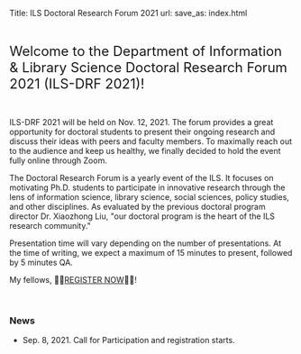 Title: ILS Doctoral Research Forum 2021
url:
save_as: index.html

<br>

<font size="5">Welcome to the Department of Information & Library Science Doctoral Research Forum 2021 (ILS-DRF 2021)!</font>

<br>

ILS-DRF 2021 will be held on Nov. 12, 2021. The forum provides a great opportunity for doctoral students to present their ongoing research and discuss their ideas with peers and faculty members. To maximally reach out to the audience and keep us healthy, we finally decided to hold the event fully online through Zoom.

<!-- The forum is expected to be held in-person to realize social activities and personal contacts, which are so
important in our professional and scientific lives. All participants are expected to follow
the [IU Community's COVID-19 Guidelines](https://www.iu.edu/covid/index.html) at the conference.
Given the current situation and new virus variants, however, the conference's modality may be switched to online
to be aligned with the policy of IU. -->

The Doctoral Research Forum is a yearly event of the ILS. It focuses on motivating Ph.D. students to participate in innovative research through the lens of information science, library science, social sciences, policy studies, and other disciplines. As evaluated by the previous doctoral program director Dr. Xiaozhong Liu, "our doctoral program is the heart of the ILS research community."

<!-- All submission will be reviewed **by the ILS faculty**(or a faculty-student combined committee? **TBD**).  -->
Presentation time will vary depending on the number of presentations. At the time of writing, we expect a maximum of 15 minutes to present, followed by 5 minutes QA.

<!-- As in previous years, the program of the conference may include a poster session in addition to the main conference.
The poster session hinges on how many participates are willing to attend. So please state if you would like to
present a poster when submitting your abstract. -->

My fellows, 💪💪[REGISTER NOW](https://forms.gle/JfzJqaDEk3be8oP97)💪💪!


<br>

### News

- Sep. 8, 2021. Call for Participation and registration starts.

<br>
